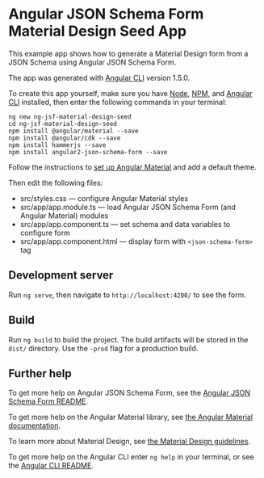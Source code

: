 # Angular JSON Schema Form Material Design Seed App

This example app shows how to generate a Material Design form from a JSON Schema using Angular JSON Schema Form.

The app was generated with [Angular CLI](https://github.com/angular/angular-cli) version 1.5.0.

To create this app yourself, make sure you have [Node](https://nodejs.org/en/), [NPM](https://www.npmjs.com/), and [Angular CLI](https://cli.angular.io/) installed, then enter the following commands in your terminal:
```shell
ng new ng-jsf-material-design-seed
cd ng-jsf-material-design-seed
npm install @angular/material --save
npm install @angular/cdk --save
npm install hammerjs --save
npm install angular2-json-schema-form --save
```

Follow the instructions to [set up Angular Material](https://material.angular.io/guide/getting-started) and add a default theme.

Then edit the following files:
* src/styles.css — configure Angular Material styles
* src/app/app.module.ts — load Angular JSON Schema Form (and Angular Material) modules
* src/app/app.component.ts — set schema and data variables to configure form
* src/app/app.component.html — display form with `<json-schema-form>` tag

## Development server

Run `ng serve`, then navigate to `http://localhost:4200/` to see the form.

## Build

Run `ng build` to build the project. The build artifacts will be stored in the `dist/` directory. Use the `-prod` flag for a production build.

## Further help

To get more help on Angular JSON Schema Form, see the [Angular JSON Schema Form README](https://github.com/dschnelldavis/angular2-json-schema-form/blob/master/README.md).

To get more help on the Angular Material library, see [the Angular Material documentation](https://material.angular.io/).

To learn more about Material Design, see [the Material Design guidelines](https://material.io/guidelines/).

To get more help on the Angular CLI enter `ng help` in your terminal, or see the [Angular CLI README](https://github.com/angular/angular-cli/blob/master/README.md).
